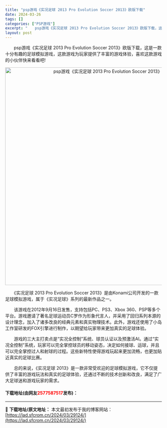 ```yaml
---
title: "psp游戏《实况足球 2013 Pro Evolution Soccer 2013》欧版下载"
date: 2024-03-26
tags: []
categories: ["PSP游戏"]
excerpt: "　　psp游戏《实况足球 2013 Pro Evolution Soccer 2013》欧版下载，这是一款十分有趣的足球模拟游戏，这款游戏为玩家提供了丰富的游戏体验，喜欢这款游戏的小伙伴快来看看吧! 　　《实况足球 2013 Pro Evolution Soccer 2013》是由Konami公司开&hellip;"
layout: post
---
```


 <p>　　psp游戏《实况足球 2013 Pro Evolution Soccer 2013》欧版下载，这是一款十分有趣的足球模拟游戏，这款游戏为玩家提供了丰富的游戏体验，喜欢这款游戏的小伙伴快来看看吧!</p> <p align="center"><img align="" border="0" src="https://lad.sfcrom.cn/wp-content/uploads/2024/03/20240326_660212a5e3045.webp" width="700" alt="psp游戏《实况足球 2013 Pro Evolution Soccer 2013》欧版下载" /></p> <p>　　《实况足球 2013 Pro Evolution Soccer 2013》是由Konami公司开发的一款足球模拟游戏，属于《实况足球》系列的最新作品之一。</p> <p>　　该游戏在2012年9月16日发售，支持包括PC、PS3、Xbox 360、PSP等多个平台。游戏邀请了著名足球运动员C罗作为形象代言人，并采用了回归系列本源的设计理念，加入了诸多改良的经典元素和真实物理技术。此外，游戏还使用了小岛工作室研发的FOX引擎进行制作，以期望给玩家带来更加真实的足球体验。</p> <p>　　游戏的三大主打卖点是&ldquo;实况全控制&rdquo;系统、球员认证以及预激活AI。通过&ldquo;实况全控制&rdquo;系统，玩家可以完全掌控球员的移动姿态，决定如何接球、运球，并且可以完全掌控过人和射球的过程。这些新特性使得游戏玩起来更加流畅，也更加贴近真实的足球比赛。</p> <p>　　总的来说，《实况足球 2013》是一款非常受欢迎的足球模拟游戏，它不仅提供了丰富的游戏玩法和真实的足球体验，还通过不断的技术创新和改良，满足了广大足球迷和游戏玩家的需求。</p> <p><h4>下载地址(由网友<font color="red">2577587517</font>发布)：</h4></p> 

---
📖 **下载地址/原文地址：** 本文最初发布于我的博客网站：[https://lad.sfcrom.cn/2024/03/29124/](https://lad.sfcrom.cn/2024/03/29124/)
